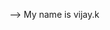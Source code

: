 --> My name is vijay.k



<!---
vijay1268934737/vijay1268934737 is a ✨ special ✨ repository because its `README.md` (this file) appears on your GitHub profile.
You can click the Preview link to take a look at your changes.
--->
